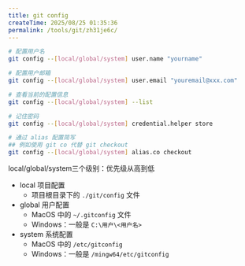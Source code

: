 ```yaml
---
title: git config
createTime: 2025/08/25 01:35:36
permalink: /tools/git/zh31je6c/
---
```


```bash
# 配置用户名
git config --[local/global/system] user.name "yourname"

# 配置用户邮箱
git config --[local/global/system] user.email "youremail@xxx.com"

# 查看当前的配置信息
git config --[local/global/system] --list

# 记住密码
git config --[local/global/system] credential.helper store

# 通过 alias 配置简写
## 例如使用 git co 代替 git checkout
git config --[local/global/system] alias.co checkout
```

local/global/system三个级别：优先级从高到低
- local 项目配置
    - 项目根目录下的 `./git/config` 文件
- global 用户配置
    - MacOS 中的 `~/.gitconfig` 文件
    - Windows：一般是 `C:\用户\<用户名>`
- system 系统配置
    - MacOS 中的 `/etc/gitconfig`
    - Windows：一般是 `/mingw64/etc/gitconfig`